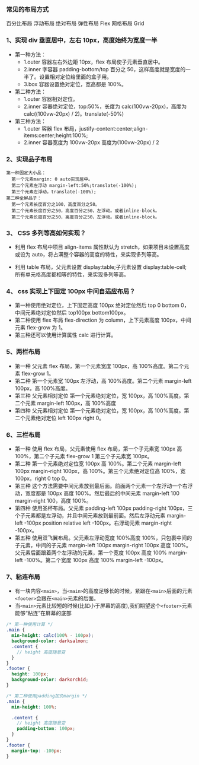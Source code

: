 ### 常见的布局方式

百分比布局 浮动布局 绝对布局 弹性布局 Flex 网格布局 Grid

### 1、实现 div 垂直居中，左右 10px，高度始终为宽度一半

- 第一种方法：
  - 1.outer 容器左右外边距 10px，flex 布局使子元素垂直居中。
  - 2.inner 字容器 padding-bottom/top 百分之 50，这样高度就是宽度的一半了。设置相对定位给里面的盒子用。
  - 3.box 容器设置绝对定位，宽高都是 100%。
- 第二种方法：
  - 1.outer 容器相对定位。
  - 2.inner 容器绝对定位，top:50%，长度为 calc(100vw-20px)，高度为 calc((100vw-20px) / 2)。translate(-50%)
- 第三种方法：
  - 1.outer 容器 flex 布局，justify-content:center;align-items:center;height:100%;
  - 2.inner 容器宽度为 100vw-20px 高度为(100vw-20px) / 2

### 2、实现品子布局

    第一种固定大小品：
      第一个元素margin: 0 auto实现居中。
      第二个元素左浮动 margin-left:50%;translate(-100%);
      第三个元素左浮动，translate(-100%);
    第二种全屏品子：
      第一个元素长度百分之100，高度百分之50。
      第二个元素长度百分之50，高度百分之50，左浮动。或者inline-block。
      第三个元素长度百分之50，高度百分之50，左浮动。或者inline-block。

### 3、 CSS 多列等高如何实现？

- 利用 flex 布局中项目 align-items 属性默认为 stretch，如果项目未设置高度或设为 auto，将占满整个容器的高度的特性，来实现多列等高。

- 利用 table 布局，父元素设置 display:table;子元素设置 display:table-cell; 所有单元格高度都相等的特性，来实现多列等高。

### 4、 css 实现上下固定 100px 中间自适应布局？

- 第一种使用绝对定位，上下固定高度 100px 绝对定位然后 top 0 bottom 0，中间元素绝对定位然后 top100px bottom100px。
- 第二种使用 flex 布局 flex-direction 为 column，上下元素高度 100px，中间元素 flex-grow 为 1。
- 第三种还可以使用计算属性 calc 进行计算。

### 5、两栏布局

- 第一种 父元素 flex 布局，第一个元素宽度 100px，高 100%高度。第二个元素 flex-grow 1。
- 第二种 第一个元素宽 100px 左浮动，高 100%高度。第二个元素 margin-left 100px，高 100%高度。
- 第三种 父元素相对定位 第一个元素绝对定位，宽 100px，高 100%高度。第二个元素 margin-left 100px，高 100%高度
- 第四种 父元素相对定位 第一个元素绝对定位，宽 100px，高 100%高度。第二个元素绝对定位 left 100px right 0。

### 6、三栏布局

- 第一种 使用 flex 布局，父元素使用 flex 布局，第一个子元素宽 100px 高 100%，第二个子元素 flex-grow 1 第三个子元素宽 100px。
- 第二种 第一个元素绝对定位宽 100px 高 100%。第二个元素 margin-left 100px margin-right 100px，高 100%。第三个元素绝对定位高 100%，宽 100px，right 0 top 0。
- 第三种 这个方法需要中间元素放到最后面。前面两个元素一个左浮动一个右浮动，宽度都是 100px 高度 100%。然后最后的中间元素 margin-left 100 margin-right 100，高度 100%。
- 第四种 使用圣杯布局。父元素 padding-left 100px padding-right 100px，三个子元素都是左浮动，并且中间元素放到最前面。然后左浮动元素 margin-left -100px position relative left -100px。右浮动元素 margin-right -100px。
- 第五种 使用双飞翼布局。父元素左浮动宽度 100%高度 100%，只包裹中间的子元素，中间的子元素 margin-left 100px margin-right 100px 高度 100%。父元素后面跟着两个左浮动的元素，第一个宽度 100px 高度 100% margin-left -100%。第二个宽度 100px 高度 100% margin-left -100px。

### 7、粘连布局

- 有一块内容`<main>`，当`<main>`的高度足够长的时候，紧跟在`<main>`后面的元素`<footer>`会跟在`<main>`元素的后面。
- 当`<main>`元素比较短的时候(比如小于屏幕的高度),我们期望这个`<footer>`元素能够“粘连”在屏幕的底部

```scss
/* 第一种使用计算 */
.main {
  min-height: calc(100% - 100px);
  background-color: darksalmon;
  .content {
    // height 高度随意变
  }
}
.footer {
  height: 100px;
  background-color: darkorchid;
}

/* 第二种使用padding加负margin */
.main {
  min-height: 100%;

  .content {
    // height 高度随意变
    padding-bottom: 100px;
  }
}
.footer {
  margin-top: -100px;
}
```
